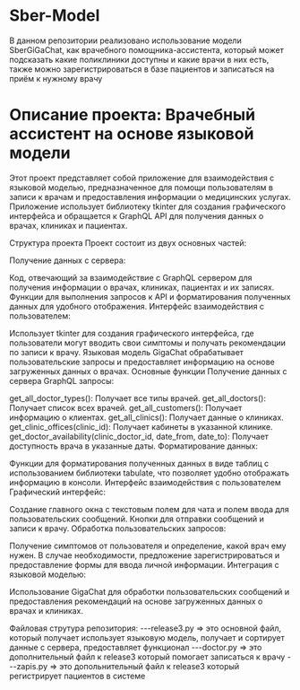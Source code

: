 # Sber-Model
В данном репозитории реализовано использование модели SberGiGaChat, как врачебного помощника-ассистента, который может подсказать какие поликлиники доступны и какие врачи в них есть, также можно зарегистрироваться в базе пациентов и записаться на приём к нужному врачу 
# Описание проекта: Врачебный ассистент на основе языковой модели
Этот проект представляет собой приложение для взаимодействия с языковой моделью, предназначенное для помощи пользователям в записи к врачам и предоставления информации о медицинских услугах. Приложение использует библиотеку tkinter для создания графического интерфейса и обращается к GraphQL API для получения данных о врачах, клиниках и пациентах.

Структура проекта
Проект состоит из двух основных частей:

Получение данных с сервера:

Код, отвечающий за взаимодействие с GraphQL сервером для получения информации о врачах, клиниках, пациентах и их записях.
Функции для выполнения запросов к API и форматирования полученных данных для удобного отображения.
Интерфейс взаимодействия с пользователем:

Использует tkinter для создания графического интерфейса, где пользователи могут вводить свои симптомы и получать рекомендации по записи к врачу.
Языковая модель GigaChat обрабатывает пользовательские запросы и предоставляет информацию на основе загруженных данных о врачах.
Основные функции
Получение данных с сервера
GraphQL запросы:

get_all_doctor_types(): Получает все типы врачей.
get_all_doctors(): Получает список всех врачей.
get_all_customers(): Получает информацию о клиентах.
get_all_clinics(): Получает данные о клиниках.
get_clinic_offices(clinic_id): Получает кабинеты в указанной клинике.
get_doctor_availability(clinic_doctor_id, date_from, date_to): Получает доступность врача в указанные даты.
Форматирование данных:

Функции для форматирования полученных данных в виде таблиц с использованием библиотеки tabulate, что позволяет удобно отображать информацию в консоли.
Интерфейс взаимодействия с пользователем
Графический интерфейс:

Создание главного окна с текстовым полем для чата и полем ввода для пользовательских сообщений.
Кнопки для отправки сообщений и записи к врачу.
Обработка пользовательских запросов:

Получение симптомов от пользователя и определение, какой врач ему нужен.
В случае необходимости, предложение зарегистрироваться и предоставление формы для ввода личной информации.
Интеграция с языковой моделью:

Использование GigaChat для обработки пользовательских сообщений и предоставления рекомендаций на основе загруженных данных о врачах и клиниках.

Файловая струтура репозитория:
---release3.py => это основной файл, который получает использует языковую модель, получает и сортирует данные с сервера, предоставляет функционал 
---doctor.py => это дополнительный файл к release3 который помогает записаться к врачу
---zapis.py => это допольнительный файл к release3 который регистрирует пациентов в системе

